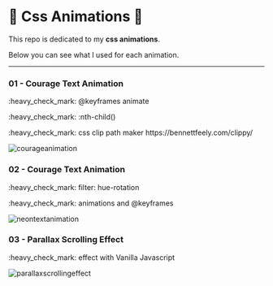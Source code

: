 
# :rocket: Css Animations :rocket:

<p>This repo is dedicated to my <strong>css animations</strong>.<p>
<p>Below you can see what I used for each animation.</p>

*****
<h3>01 - Courage Text Animation</h3>
<p>:heavy_check_mark: @keyframes animate</p>
<p>:heavy_check_mark: :nth-child()</p>
<p>:heavy_check_mark: css clip path maker https://bennettfeely.com/clippy/</p> 

![courageanimation](https://user-images.githubusercontent.com/64004289/115993142-c2ce9b00-a5d1-11eb-862e-9f978afdc1b1.gif)

<h3>02 - Courage Text Animation</h3>
<p>:heavy_check_mark: filter: hue-rotation</p>
<p>:heavy_check_mark: animations and @keyframes</p>

![neontextanimation](https://user-images.githubusercontent.com/64004289/120070191-c8644880-c089-11eb-97d9-1b22f85693de.gif)

<h3>03 - Parallax Scrolling Effect</h3>
<p>:heavy_check_mark: effect with Vanilla Javascript</p>

![parallaxscrollingeffect](https://user-images.githubusercontent.com/64004289/121957497-c32e1b80-cd62-11eb-9527-62f53668904f.gif)

